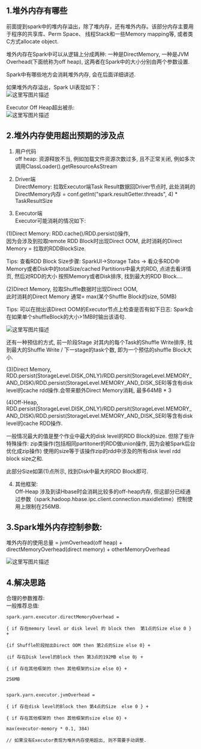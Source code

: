 ## 1.堆外内存有哪些
前面提到spark中的堆内存溢出，除了堆内存，还有堆外内存。该部分内存主要用于程序的共享库、Perm Space、 线程Stack和一些Memory mapping等, 或者类C方式allocate object.  

堆外内存在Spark中可以从逻辑上分成两种: 一种是DirectMemory, 一种是JVM Overhead(下面统称为off heap), 这两者在Spark中的大小分别由两个参数设置.  

Spark中有哪些地方会消耗堆外内存, 会在后面详细讲述.  

如果堆外内存溢出，Spark UI表现如下：  
![这里写图片描述](https://github.com/bitcarmanlee/easy-algorithm-interview-photo/blob/master/bigdata/spark/heapmemory/1.png)  

Executor Off Heap超出被杀:  
![这里写图片描述](https://github.com/bitcarmanlee/easy-algorithm-interview-photo/blob/master/bigdata/spark/heapmemory/2.png)  

## 2.堆外内存使用超出预期的涉及点
1. 用户代码  
off heap: 资源释放不当, 例如加载文件资源次数过多, 且不正常关闭, 例如多次调用ClassLoader().getResourceAsStream  

2. Driver端  
DirectMemory: 拉取Executor端Task Result数据回Driver节点时, 此处消耗的DirectMemory内存 = conf.getInt("spark.resultGetter.threads", 4) * TaskResultSize  

3. Executor端  
Executor可能消耗的情况如下:  

(1)Direct Memory: RDD.cache()/RDD.persist()操作,  
因为会涉及到拉取remote RDD Block时出现Direct OOM, 此时消耗的Direct Memory = 拉取的RDDBlockSize.  

Tips: 查看RDD Block Size步骤: SparkUI->Storage Tabs -> 看众多RDD中Memory或者Disk中的totalSize/cached Partitions中最大的RDD, 点进去看详情页, 然后对RDD的大小 按照Memory或者Disk排序, 找到最大的RDD Block....  

(2)Direct Memory, 拉取Shuffle数据时出现Direct OOM,   
此时消耗的Direct Memory 通常= max(某个Shuffle Block的size, 50MB)  

Tips: 可以在抛出该Direct OOM的Executor节点上检查是否有如下日志: Spark会在如果单个shuffleBlock的大小>1MB时输出该语句.  

![这里写图片描述](https://github.com/bitcarmanlee/easy-algorithm-interview-photo/blob/master/bigdata/spark/heapmemory/3.png)  

还有一种预估的方式, 前一阶段Stage 对其内的每个Task的Shuffle Write排序, 找到最大的Shuffle Write / 下一stage的task个数, 即为一个预估的shuffle Block大小.  


(3)Direct Memory, RDD.persist(StorageLevel.DISK_ONLY)/RDD.persit(StorageLevel.MEMORY_AND_DISK)/RDD.persist(StorageLevel.MEMORY_AND_DISK_SER)等含有disk level的cache rdd操作.会带来额外Direct Memory消耗, 最多64MB * 3  

(4)Off-Heap, RDD.persist(StorageLevel.DISK_ONLY)/RDD.persit(StorageLevel.MEMORY_AND_DISK)/RDD.persist(StorageLevel.MEMORY_AND_DISK_SER)等含有disk level的cache RDD操作.  

一般情况最大的值是整个作业中最大的disk level的RDD Block的size. 但除了些许特殊操作: zip类操作(包括相同partitoner的RDD做union操作, 因为会被Spark后台优化成zip操作) 使用的size等于该操作zip的rdd中涉及的所有disk level rdd block size之和.  

此部分Size如第(1)点所示, 找到Disk中最大的RDD Block即可.  

4. 其他框架:  
Off-Heap 涉及到读Hbase时会消耗比较多的off-heap内存, 但这部分已经通过参数（spark.hadoop.hbase.ipc.client.connection.maxidletime）控制使用上限制在256MB.  

## 3.Spark堆外内存控制参数:
堆外内存的使用总量 = jvmOverhead(off heap) + directMemoryOverhead(direct memory) + otherMemoryOverhead  

![这里写图片描述](https://github.com/bitcarmanlee/easy-algorithm-interview-photo/blob/master/bigdata/spark/heapmemory/4.png)  

## 4.解决思路
合理的参数推荐:  
一般推荐总值:  

```
spark.yarn.executor.directMemoryOverhead = 

{ if 存在memory level or disk level 的 block then  第1点的Size else 0 } +

{if Shuffle阶段抛出Direct OOM then 第2点的Size else 0} +

｛if 存在Disk level的Block then 第3点的192MB else 0｝ +

{ if 存在其他框架的 then 其他框架的size else 0} + 

256MB


spark.yarn.executor.jvmOverhead = 

{ if 存在disk level的Block then 第4点的Size  else 0 } + 

{ if 存在其他框架的 then 其他框架的size else 0} +

max(executor-memory * 0.1, 384)

// 如果没有Executor表现为堆外内存使用超出, 则不需要手动调整.
```